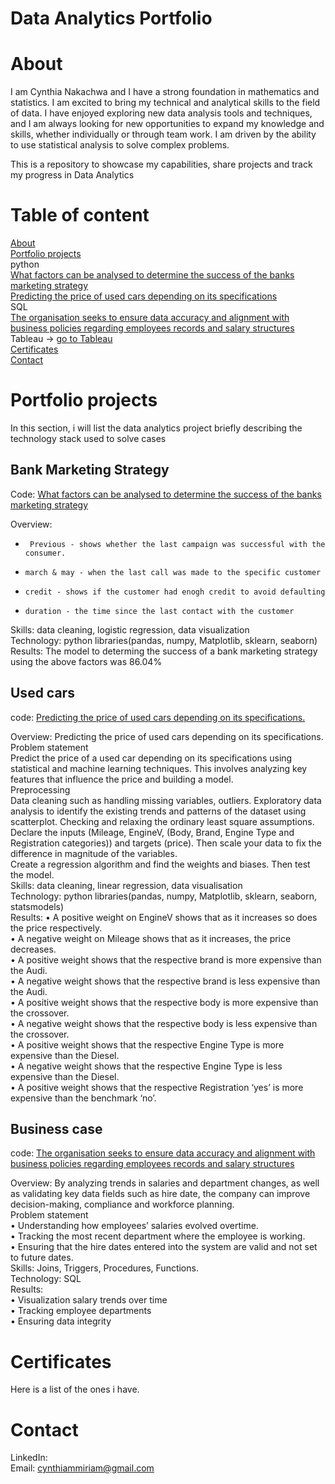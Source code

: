 # Data Analytics Portfolio

# About
I am Cynthia Nakachwa and I have a strong foundation in mathematics and statistics. I am excited to bring my technical and analytical skills to the field of data. I have enjoyed exploring new data analysis tools and techniques, and I am always looking for new opportunities to expand my knowledge and skills, whether individually or through team work. I am driven by the ability to use statistical analysis to solve complex problems.

This is a repository to showcase my capabilities, share projects and track my progress in Data Analytics
# Table of content
[About](#About)\
[Portfolio projects](#Portfolio-projects)\
python\
      [What factors can be analysed to determine the success of the banks marketing strategy](#Bank-Marketing-Strategy)\
      [Predicting the price of used cars depending on its specifications](#Used-cars)\
SQL\
      [The organisation seeks to ensure data accuracy and alignment with business policies regarding employees records and salary structures](#Business-case)\
Tableau -> [go to Tableau](https://public.tableau.com/app/profile/cynthia.nakachwa/vizzes)\
[Certificates](#Certificates)\
[Contact](#Contact)

# Portfolio projects
In this section, i will list the data analytics project briefly describing the technology stack used to solve cases

## Bank Marketing Strategy
Code: [What factors can be analysed to determine the success of the banks marketing strategy](https://github.com/CynthiaMiriam/Data-Analyst-Portfolio/blob/main/Bank%20marketing%20analysis.ipynb)

Overview:
*      Previous - shows whether the last campaign was successful with the consumer.
*     march & may - when the last call was made to the specific customer
*     credit - shows if the customer had enogh credit to avoid defaulting
*     duration - the time since the last contact with the customer
Skills: data cleaning, logistic regression, data visualization\
Technology: python libraries(pandas, numpy, Matplotlib, sklearn, seaborn)\
Results: The model to determing the success of a bank marketing strategy using the above factors was 86.04%

## Used cars
code: [Predicting the price of used cars depending on its specifications. ](https://github.com/CynthiaMiriam/Data-Analyst-Portfolio/blob/main/used%20cars.ipynb)

Overview:
Predicting the price of used cars depending on its specifications. \
Problem statement\
Predict the price of a used car depending on its specifications using statistical and machine learning techniques. This involves analyzing key features that influence the price and building a model.\
Preprocessing\
Data cleaning such as handling missing variables, outliers. Exploratory data analysis to identify the existing trends and patterns of the dataset using scatterplot. Checking and relaxing the ordinary least square assumptions. \
Declare the inputs (Mileage, EngineV, (Body, Brand, Engine Type and Registration categories)) and targets (price).  Then scale your data to fix the difference in magnitude of the variables.\
Create a regression algorithm and find the weights and biases. Then test the model.\
Skills: data cleaning, linear regression, data visualisation\
Technology: python libraries(pandas, numpy, Matplotlib, sklearn, seaborn, statsmodels)\
Results:
•	A positive weight on EngineV shows that as it increases so does the price respectively.\
•	A negative weight on Mileage shows that as it increases, the price decreases.\
•	A positive weight shows that the respective brand is more expensive than the Audi.\
•	A negative weight shows that the respective brand is less expensive than the Audi.\
•	A positive weight shows that the respective body is more expensive than the crossover.\
•	A negative weight shows that the respective body is less expensive than the crossover.\
•	A positive weight shows that the respective Engine Type is more expensive than the Diesel.\
•	A negative weight shows that the respective Engine Type is less expensive than the Diesel.\
•	A positive weight shows that the respective Registration ‘yes’ is more expensive than the benchmark ‘no’.



## Business case
code: [The organisation seeks to ensure data accuracy and alignment with business policies regarding employees records and salary structures](https://github.com/CynthiaMiriam/Data-Analyst-Portfolio/blob/main/Business%20case.sql)

Overview: By analyzing trends in salaries and department changes, as well as validating key data fields such as hire date, the company can improve decision-making, compliance and workforce planning.\
Problem statement\
•	Understanding how employees’ salaries evolved overtime.\
•	Tracking the most recent department where the employee is working.\
•	Ensuring that the hire dates entered into the system are valid and not set to future dates.\
Skills: Joins, Triggers, Procedures, Functions.\
Technology: SQL\
Results:\
•	Visualization salary trends over time\
•	Tracking employee departments\
•	Ensuring data integrity 

# Certificates
Here is a list of the ones i have.

# Contact
LinkedIn: \
Email: cynthiammiriam@gmail.com
